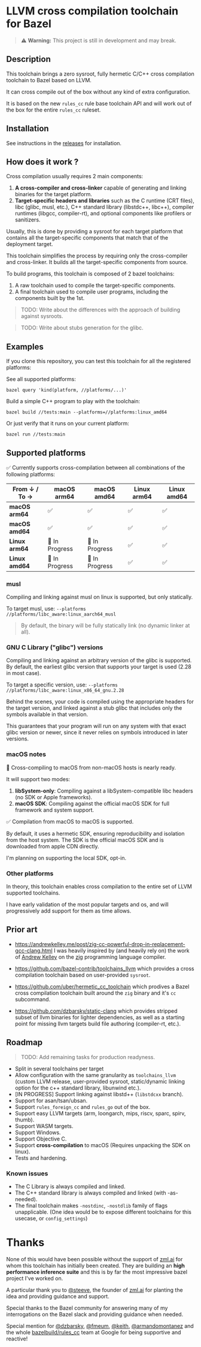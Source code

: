 # LLVM cross compilation toolchain for Bazel

> ⚠️ **Warning:** This project is still in development and may break.

## Description

This toolchain brings a zero sysroot, fully hermetic C/C++ cross compilation toolchain to Bazel based on LLVM.

It can cross compile out of the box without any kind of extra configuration.

It is based on the new `rules_cc` rule base toolchain API and will work out of the box
for the entire `rules_cc` ruleset.

## Installation

See instructions in the [releases](https://github.com/cerisier/toolchains_llvm_bootstrapped/releases) for installation.

## How does it work ?

Cross compilation usually requires 2 main components:
1. **A cross-compiler and cross-linker** capable of generating and linking binaries for the target platform.
2. **Target-specific headers and libraries** such as the C runtime (CRT files), libc (glibc, musl, etc.), C++ standard library (libstdc++, libc++), compiler runtimes (libgcc, compiler-rt), and optional components like profilers or sanitizers.

Usually, this is done by providing a sysroot for each target platform that contains
all the target-specific components that match that of the deployment target.

This toolchain simplifies the process by requiring only the cross-compiler and cross-linker.
It builds all the target-specific components from source.

To build programs, this toolchain is composed of 2 bazel toolchains:
1. A raw toolchain used to compile the target-specific components.
2. A final toolchain used to compile user programs, including the components built by the 1st.

> TODO: Write about the differences with the approach of building against sysroots.

> TODO: Write about stubs generation for the glibc.

## Examples

If you clone this repository, you can test this toolchain for all the registered platforms:

See all supported platforms:
```
bazel query 'kind(platform, //platforms/...)'
```

Build a simple C++ program to play with the toolchain:
```
bazel build //tests:main --platforms=//platforms:linux_amd64
```

Or just verify that it runs on your current platform:
```sh
bazel run //tests:main
```

## Supported platforms

✅ Currently supports cross-compilation between all combinations of the following platforms:

| From ↓ / To → | macOS arm64 | macOS amd64 | Linux arm64 | Linux amd64 |
|---------------|-------------|-------------|-------------|-------------|
| **macOS arm64**  | ✅          | ✅          | ✅          | ✅          |
| **macOS amd64**  | ✅          | ✅          | ✅          | ✅          |
| **Linux arm64**  | 🚧 In Progress   | 🚧 In Progress   | ✅          | ✅          |
| **Linux amd64**  | 🚧 In Progress   | 🚧 In Progress   | ✅          | ✅          |

### musl

Compiling and linking against musl on linux is supported, but only statically.

To target musl, use:
`--platforms //platforms/libc_aware:linux_aarch64_musl`

> By default, the binary will be fully statically link (no dynamic linker at all).

### GNU C Library ("glibc") versions

Compiling and linking against an arbitrary version of the glibc is supported.
By default, the earliest glibc version that supports your target is used (2.28 in most case).

To target a specific version, use:
`--platforms //platforms/libc_aware:linux_x86_64_gnu.2.28`

Behind the scenes, your code is compiled using the appropriate headers for the
target version, and linked against a stub glibc that includes only the symbols
available in that version.

This guarantees that your program will run on any system with that exact glibc
version or newer, since it never relies on symbols introduced in later versions.

### macOS notes

🚧 Cross-compiling to macOS from non-macOS hosts is nearly ready.

It will support two modes:

1.	**libSystem-only**: Compiling against a libSystem-compatible libc headers (no SDK or Apple frameworks).
2.	**macOS SDK**: Compiling against the official macOS SDK for full framework and system support.

✅ Compilation from macOS to macOS is supported.

By default, it uses a hermetic SDK, ensuring reproducibility and isolation from the host system.
The SDK is the official macOS SDK and is downloaded from apple CDN directly.

I'm planning on supporting the local SDK, opt-in.

### Other platforms

In theory, this toolchain enables cross compilation to the entire set of LLVM supported toolchains.

I have early validation of the most popular targets and os, and will progressively add support for them as time allows.

## Prior art

- https://andrewkelley.me/post/zig-cc-powerful-drop-in-replacement-gcc-clang.html I was heavily inspired by (and heavily rely on) the work of [Andrew Kelley](https://github.com/andrewrk) on the [zig](https://github.com/ziglang/zig) programming language compiler.

- https://github.com/bazel-contrib/toolchains_llvm which provides a cross compilation toolchain based on user-provided `sysroot`.

- https://github.com/uber/hermetic_cc_toolchain which prodives a Bazel cross compilation toolchain built around the `zig` binary and it's `cc` subcommand.

- https://github.com/dzbarsky/static-clang which provides stripped subset of llvm binaries for lighter dependencies, as well as a starting point for missing llvm targets build file authoring (compiler-rt, etc.).

## Roadmap

> TODO: Add remaining tasks for production readyness.

- Split in several toolchains per target
- Allow configuration with the same granularity as `toolchains_llvm`
  (custom LLVM release, user-provided sysroot, static/dynamic linking option for the c++ standard library, libunwind etc.).
- [IN PROGRESS] Support linking against libstd++ (`libstdcxx` branch).
- Support for asan/tsan/ubsan.
- Support `rules_foreign_cc` and `rules_go` out of the box.
- Support easy LLVM targets (arm, loongarch, mips, riscv, sparc, spirv, thumb).
- Support WASM targets.
- Support Windows.
- Support Objective C.
- Support **cross-compilation** to macOS (Requires unpacking the SDK on linux).
- Tests and hardening.

### Known issues

- The C Library is always compiled and linked.
- The C++ standard library is always compiled and linked (with -as-needed).
- The final toolchain makes `-nostdinc`, `-nostdlib` family of flags unapplicable.
  (One idea would be to expose different toolchains for this usecase, or `config_settings`)

# Thanks

None of this would have been possible without the support of [zml.ai](https://zml.ai/) for whom this toolchain has initially been created. They are building an **high performance inference suite** and this is by far the most impressive bazel project I've worked on.

A particular thank you to [@steeve](https://github.com/steeve), the founder of [zml.ai](https://zml.ai) for planting the idea and providing guidance and support.

Special thanks to the Bazel community for answering many of my interrogations on the Bazel slack and providing guidance when needed.

Special mention for [@dzbarsky](https://github.com/dzbarsky), [@fmeum](https://github.com/fmeum), [@keith](https://github.com/keith), [@armandomontanez](https://github.com/armandomontanez) and the whole [bazelbuild/rules_cc](https://github.com/bazelbuild/rules_cc) team at Google for being supportive and reactive!
